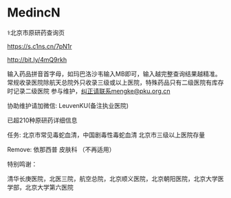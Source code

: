 # MedincN
⚕北京市原研药查询页

https://s.c1ns.cn/7pN1r

http://bit.ly/4mQ9rkh

输入药品拼音首字母，如玛巴洛沙韦输入MB即可，输入越完整查询结果越精准。
常规收录医院除航天总院外只收录三级或以上医院，特殊药品只有二级医院有库存时记录二级医院
参与维护，纠正请联系mengke@pku.org.cn

协助维护请加微信: LeuvenKU(备注执业医院)

已超210种原研药详细信息

任务:
北京市常见毒蛇血清，中国剧毒性毒蛇血清 北京市三级以上医院存量

Remove:
依那西普 皮肤科 （不再适用）

特别鸣谢：

清华长庚医院，北医三院，航空总院，北京顺义医院，北京朝阳医院，北京大学医学部，北京大学第六医院
